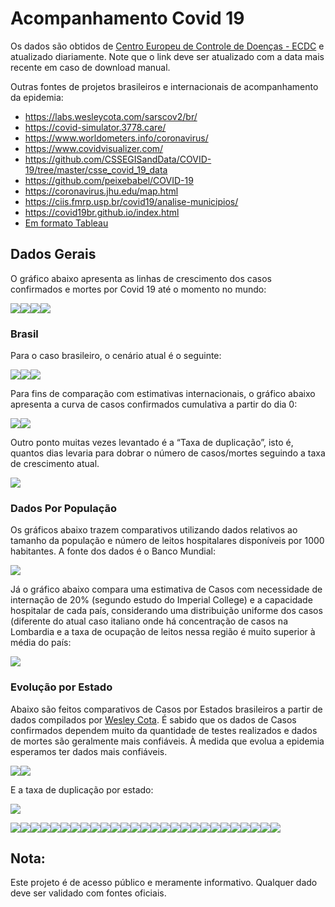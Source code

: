 Acompanhamento Covid 19
================

Os dados são obtidos de [Centro Europeu de Controle de Doenças -
ECDC](https://www.ecdc.europa.eu/sites/default/files/documents/COVID-19-geographic-disbtribution-worldwide-2020-03-22.xlsx)
e atualizado diariamente. Note que o link deve ser atualizado com a data
mais recente em caso de download manual.

Outras fontes de projetos brasileiros e internacionais de acompanhamento
da
    epidemia:

  - <https://labs.wesleycota.com/sarscov2/br/>
  - <https://covid-simulator.3778.care/>
  - <https://www.worldometers.info/coronavirus/>
  - <https://www.covidvisualizer.com/>
  - <https://github.com/CSSEGISandData/COVID-19/tree/master/csse_covid_19_data>
  - <https://github.com/peixebabel/COVID-19>
  - <https://coronavirus.jhu.edu/map.html>
  - <https://ciis.fmrp.usp.br/covid19/analise-municipios/>
  - <https://covid19br.github.io/index.html>
  - [Em formato
    Tableau](https://www.tableau.com/covid-19-coronavirus-data-resources)

## Dados Gerais

O gráfico abaixo apresenta as linhas de crescimento dos casos
confirmados e mortes por Covid 19 até o momento no
mundo:

![](README_files/figure-gfm/unnamed-chunk-3-1.png)<!-- -->![](README_files/figure-gfm/unnamed-chunk-3-2.png)<!-- -->![](README_files/figure-gfm/unnamed-chunk-3-3.png)<!-- -->![](README_files/figure-gfm/unnamed-chunk-3-4.png)<!-- -->

### Brasil

Para o caso brasileiro, o cenário atual é o
seguinte:

![](README_files/figure-gfm/unnamed-chunk-4-1.png)<!-- -->![](README_files/figure-gfm/unnamed-chunk-4-2.png)<!-- -->![](README_files/figure-gfm/unnamed-chunk-4-3.png)<!-- -->

Para fins de comparação com estimativas internacionais, o gráfico abaixo
apresenta a curva de casos confirmados cumulativa a partir do dia
0:

![](README_files/figure-gfm/unnamed-chunk-6-1.png)<!-- -->![](README_files/figure-gfm/unnamed-chunk-6-2.png)<!-- -->

Outro ponto muitas vezes levantado é a “Taxa de duplicação”, isto é,
quantos dias levaria para dobrar o número de casos/mortes seguindo a
taxa de crescimento atual.

![](README_files/figure-gfm/unnamed-chunk-7-1.png)<!-- -->

### Dados Por População

Os gráficos abaixo trazem comparativos utilizando dados relativos ao
tamanho da população e número de leitos hospitalares disponíveis por
1000 habitantes. A fonte dos dados é o Banco Mundial:

![](README_files/figure-gfm/unnamed-chunk-9-1.png)<!-- -->

Já o gráfico abaixo compara uma estimativa de Casos com necessidade de
internação de 20% (segundo estudo do Imperial College) e a capacidade
hospitalar de cada país, considerando uma distribuição uniforme dos
casos (diferente do atual caso italiano onde há concentração de casos na
Lombardia e a taxa de ocupação de leitos nessa região é muito superior à
média do país:

![](README_files/figure-gfm/unnamed-chunk-10-1.png)<!-- -->

### Evolução por Estado

Abaixo são feitos comparativos de Casos por Estados brasileiros a partir
de dados compilados por [Wesley
Cota](https://raw.githubusercontent.com/wcota/covid19br/master/cases-brazil-states.csv).
É sabido que os dados de Casos confirmados dependem muito da quantidade
de testes realizados e dados de mortes são geralmente mais confiáveis. À
medida que evolua a epidemia esperamos ter dados mais
confiáveis.

![](README_files/figure-gfm/unnamed-chunk-12-1.png)<!-- -->![](README_files/figure-gfm/unnamed-chunk-12-2.png)<!-- -->

E a taxa de duplicação por
estado:

![](README_files/figure-gfm/unnamed-chunk-13-1.png)<!-- -->

![](README_files/figure-gfm/unnamed-chunk-14-1.png)<!-- -->![](README_files/figure-gfm/unnamed-chunk-14-2.png)<!-- -->![](README_files/figure-gfm/unnamed-chunk-14-3.png)<!-- -->![](README_files/figure-gfm/unnamed-chunk-14-4.png)<!-- -->![](README_files/figure-gfm/unnamed-chunk-14-5.png)<!-- -->![](README_files/figure-gfm/unnamed-chunk-14-6.png)<!-- -->![](README_files/figure-gfm/unnamed-chunk-14-7.png)<!-- -->![](README_files/figure-gfm/unnamed-chunk-14-8.png)<!-- -->![](README_files/figure-gfm/unnamed-chunk-14-9.png)<!-- -->![](README_files/figure-gfm/unnamed-chunk-14-10.png)<!-- -->![](README_files/figure-gfm/unnamed-chunk-14-11.png)<!-- -->![](README_files/figure-gfm/unnamed-chunk-14-12.png)<!-- -->![](README_files/figure-gfm/unnamed-chunk-14-13.png)<!-- -->![](README_files/figure-gfm/unnamed-chunk-14-14.png)<!-- -->![](README_files/figure-gfm/unnamed-chunk-14-15.png)<!-- -->![](README_files/figure-gfm/unnamed-chunk-14-16.png)<!-- -->![](README_files/figure-gfm/unnamed-chunk-14-17.png)<!-- -->![](README_files/figure-gfm/unnamed-chunk-14-18.png)<!-- -->![](README_files/figure-gfm/unnamed-chunk-14-19.png)<!-- -->![](README_files/figure-gfm/unnamed-chunk-14-20.png)<!-- -->![](README_files/figure-gfm/unnamed-chunk-14-21.png)<!-- -->![](README_files/figure-gfm/unnamed-chunk-14-22.png)<!-- -->![](README_files/figure-gfm/unnamed-chunk-14-23.png)<!-- -->![](README_files/figure-gfm/unnamed-chunk-14-24.png)<!-- -->![](README_files/figure-gfm/unnamed-chunk-14-25.png)<!-- -->![](README_files/figure-gfm/unnamed-chunk-14-26.png)<!-- -->![](README_files/figure-gfm/unnamed-chunk-14-27.png)<!-- -->

## Nota:

Este projeto é de acesso público e meramente informativo. Qualquer dado
deve ser validado com fontes oficiais.
